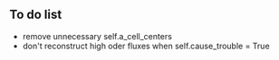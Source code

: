 ## To do list

- remove unnecessary self.a_cell_centers
- don't reconstruct high oder fluxes when self.cause_trouble = True